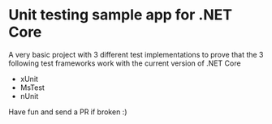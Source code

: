 # Unit testing sample app for .NET Core

A very basic project with 3 different test implementations to prove that the 3 following test frameworks work with the current
version of .NET Core

- xUnit
- MsTest
- nUnit

Have fun and send a PR if broken :)
